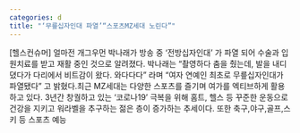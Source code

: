 ```yaml
---
categories: d
title: "‘무릎십자인대 파열’“스포츠MZ세대 노린다”"
---
```

[헬스컨슈머] 얼마전 개그우먼 박나래가 방송 중 ‘전방십자인대’ 가 파열 되어 수술과 입원치료를 받고 재활 중인 것으로 알려졌다. 박나래는 “촬영하다 춤을 췄는데, 발을 내디뎠다가 다리에서 비트감이 왔다. 와다다다” 라며 “여자 연예인 최초로 무릎십자인대가 파열됐다” 고 밝혔다.최근 MZ세대는 다양한 스포츠를 즐기며 여가를 엑티브하게 활용하고 있다. 3년간 창궐하고 있는 ‘코로나19’ 극복을 위해 홈트, 헬스 등 꾸준한 운동으로 건강을 지키고 워라벨을 추구하는 젊은 층이 증가하는 추세이다. 또한 축구,야구,골프,스키 등 스포츠 예능